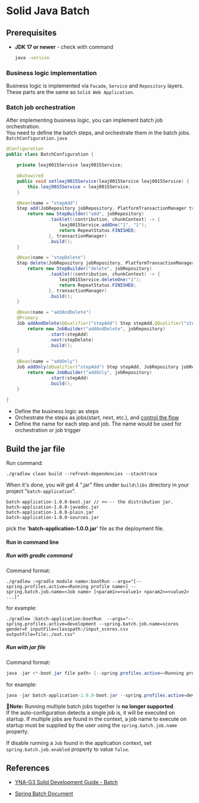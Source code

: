 # Solid Java Batch  

## Prerequisites
- **JDK 17 or newer** - check with command 

  ```bash
  java -version
  ```

  

### Business logic implementation
Business logic is implemented via `Facade`, `Service` and `Repository` layers.  
These parts are the same as `Solid Web Application`.  

### Batch job orchestration
After implementing business logic, you can implement batch job orchestration.  
You need to define the batch steps, and orchestrate them in the batch jobs.  
`BatchConfiguration.java`
``` java
@Configuration
public class BatchConfiguration {

    private leaj0015Service leaj0015Service;

    @Autowired
    public void setleaj0015Service(leaj0015Service leaj0015Service) {
        this.leaj0015Service = leaj0015Service;
    }

    @Bean(name = "stepAdd")
    Step add(JobRepository jobRepository, PlatformTransactionManager transactionManager) {
        return new StepBuilder("add", jobRepository)
                .tasklet((contribution, chunkContext) -> {
                    leaj0015Service.addOne("1", "1");
                    return RepeatStatus.FINISHED;
                }, transactionManager)
                .build();
    }

    @Bean(name = "stepDelete")
    Step delete(JobRepository jobRepository, PlatformTransactionManager transactionManager) {
        return new StepBuilder("delete", jobRepository)
                .tasklet((contribution, chunkContext) -> {
                    leaj0015Service.deleteOne("1");
                    return RepeatStatus.FINISHED;
                }, transactionManager)
                .build();
    }

    @Bean(name = "addAndDelete")
    @Primary 
    Job addAndDelete(@Qualifier("stepAdd") Step stepAdd,@Qualifier("stepDelete") Step stepDelete, JobRepository jobRepository) {
        return new JobBuilder("addAndDelete", jobRepository)
                .start(stepAdd)
                .next(stepDelete)
                .build();
    }

    @Bean(name = "addOnly")
    Job addOnly(@Qualifier("stepAdd") Step stepAdd, JobRepository jobRepository) {
        return new JobBuilder("addOnly", jobRepository)
                .start(stepAdd)
                .build();
    }
     
}
```
- Define the business logic as steps
- Orchestrate the steps as jobs(start, next, etc.), and [control the flow](https://docs.spring.io/spring-batch/reference/step/controlling-flow.html)  
- Define the name for each step and job. The name would be used for orchestration or job trigger  

## Build the jar file  
Run command:  
```shell
./gradlew clean build --refresh-dependencies --stacktrace
```

When it's done, you will get 4 ".jar" files under `build\libs` directory in your project "`batch-application`".

```text
batch-application-1.0.0-boot.jar // <<--- the distribution jar.
batch-application-1.0.0-javadoc.jar
batch-application-1.0.0-plain.jar
batch-application-1.0.0-sources.jar
```

pick the '**batch-application-1.0.0.jar**' file as the deployment file.

#### Run in command line

#####  Run with gradle command

Command format:

```shell
./gradlew :<gradle module name>:bootRun --args="[--spring.profiles.active=<Running profile name>] --spring.batch.job.name=<Job name> [<param1>=<value1> <param2>=<value2> ...]"
```

for example:

```shell
./gradlew :batch-application:bootRun  --args="--spring.profiles.active=development --spring.batch.job.name=scores gender=F inputFile=classpath:/input_scores.csv outputFile=file:./out.csv"
```

#####   Run with jar file

Command format:

```java
java -jar <*-boot.jar file path> [--spring.profiles.active=<Running profile name>]  --spring.batch.job.name=<Job name> [<param1>=<value1> <param2>=<value2> ...]
```

for example:

```java
java -jar batch-application-1.0.0-boot.jar --spring.profiles.active=development --spring.batch.job.name=scores gender=F inputFile=classpath:/input_scores.csv outputFile=file:./out.csv
```

**📢Note:**
Running multiple batch jobs together is **no longer supported**.  
 If the auto-configuration detects a single job is, it will be executed on startup.
If multiple jobs are found in the context, a job name to execute on startup must be supplied by the user using the `spring.batch.job.name` property.

If disable running a `Job` found in the application context, set `spring.batch.job.enabled` property to value `false`.

## References
-  [YNA-G3 Solid Development Guide - Batch](https://globalymc.sharepoint.com/teams/yna-g3/SiteAssets/SitePages/WebDocument/SolidDevGuide/en/6.batch/6-1.all-purpose.aspx#6-1-all-purpose)

- [Spring Batch Document](https://docs.spring.io/spring-batch/reference)

